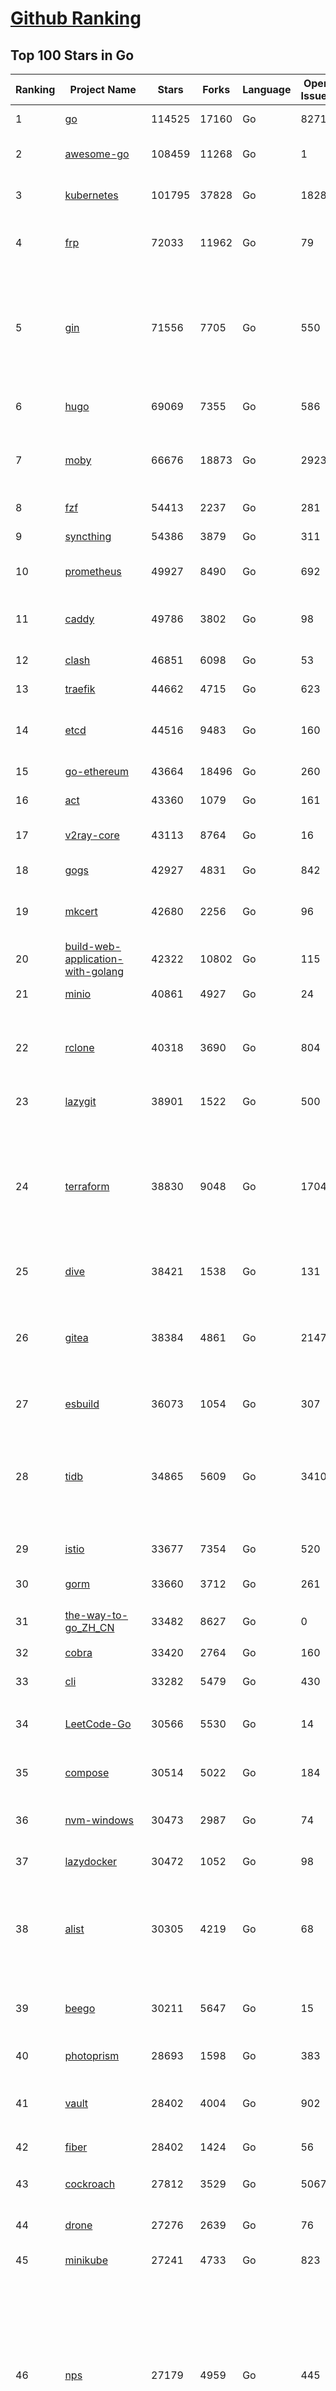 [Github Ranking](../README.md)
==========

## Top 100 Stars in Go

| Ranking | Project Name | Stars | Forks | Language | Open Issues | Description | Last Commit |
| ------- | ------------ | ----- | ----- | -------- | ----------- | ----------- | ----------- |
| 1 | [go](https://github.com/golang/go) | 114525 | 17160 | Go | 8271 | The Go programming language | 2023-09-21T02:36:50Z |
| 2 | [awesome-go](https://github.com/avelino/awesome-go) | 108459 | 11268 | Go | 1 | A curated list of awesome Go frameworks, libraries and software | 2023-09-20T08:50:09Z |
| 3 | [kubernetes](https://github.com/kubernetes/kubernetes) | 101795 | 37828 | Go | 1828 | Production-Grade Container Scheduling and Management | 2023-09-21T02:59:42Z |
| 4 | [frp](https://github.com/fatedier/frp) | 72033 | 11962 | Go | 79 | A fast reverse proxy to help you expose a local server behind a NAT or firewall to the internet. | 2023-09-20T07:18:50Z |
| 5 | [gin](https://github.com/gin-gonic/gin) | 71556 | 7705 | Go | 550 | Gin is a HTTP web framework written in Go (Golang). It features a Martini-like API with much better performance -- up to 40 times faster. If you need smashing performance, get yourself some Gin. | 2023-09-19T15:40:47Z |
| 6 | [hugo](https://github.com/gohugoio/hugo) | 69069 | 7355 | Go | 586 | The world’s fastest framework for building websites. | 2023-09-21T02:18:45Z |
| 7 | [moby](https://github.com/moby/moby) | 66676 | 18873 | Go | 2923 | Moby Project - a collaborative project for the container ecosystem to assemble container-based systems | 2023-09-20T21:55:33Z |
| 8 | [fzf](https://github.com/junegunn/fzf) | 54413 | 2237 | Go | 281 | :cherry_blossom: A command-line fuzzy finder | 2023-09-21T00:32:56Z |
| 9 | [syncthing](https://github.com/syncthing/syncthing) | 54386 | 3879 | Go | 311 | Open Source Continuous File Synchronization | 2023-09-21T01:22:36Z |
| 10 | [prometheus](https://github.com/prometheus/prometheus) | 49927 | 8490 | Go | 692 | The Prometheus monitoring system and time series database. | 2023-09-20T22:10:51Z |
| 11 | [caddy](https://github.com/caddyserver/caddy) | 49786 | 3802 | Go | 98 | Fast and extensible multi-platform HTTP/1-2-3 web server with automatic HTTPS | 2023-09-20T19:53:51Z |
| 12 | [clash](https://github.com/Dreamacro/clash) | 46851 | 6098 | Go | 53 | A rule-based tunnel in Go. | 2023-09-17T14:25:09Z |
| 13 | [traefik](https://github.com/traefik/traefik) | 44662 | 4715 | Go | 623 | The Cloud Native Application Proxy | 2023-09-18T20:08:05Z |
| 14 | [etcd](https://github.com/etcd-io/etcd) | 44516 | 9483 | Go | 160 | Distributed reliable key-value store for the most critical data of a distributed system | 2023-09-20T22:30:50Z |
| 15 | [go-ethereum](https://github.com/ethereum/go-ethereum) | 43664 | 18496 | Go | 260 | Official Go implementation of the Ethereum protocol | 2023-09-20T16:33:27Z |
| 16 | [act](https://github.com/nektos/act) | 43360 | 1079 | Go | 161 | Run your GitHub Actions locally 🚀 | 2023-09-18T03:47:28Z |
| 17 | [v2ray-core](https://github.com/v2ray/v2ray-core) | 43113 | 8764 | Go | 16 | A platform for building proxies to bypass network restrictions. | 2023-09-15T03:58:25Z |
| 18 | [gogs](https://github.com/gogs/gogs) | 42927 | 4831 | Go | 842 | Gogs is a painless self-hosted Git service | 2023-09-18T15:42:18Z |
| 19 | [mkcert](https://github.com/FiloSottile/mkcert) | 42680 | 2256 | Go | 96 | A simple zero-config tool to make locally trusted development certificates with any names you'd like. | 2023-08-29T08:51:00Z |
| 20 | [build-web-application-with-golang](https://github.com/astaxie/build-web-application-with-golang) | 42322 | 10802 | Go | 115 | A golang ebook intro how to build a web with golang | 2023-09-01T02:56:13Z |
| 21 | [minio](https://github.com/minio/minio) | 40861 | 4927 | Go | 24 | High Performance Object Storage for AI | 2023-09-21T00:42:19Z |
| 22 | [rclone](https://github.com/rclone/rclone) | 40318 | 3690 | Go | 804 | "rsync for cloud storage" - Google Drive, S3, Dropbox, Backblaze B2, One Drive, Swift, Hubic, Wasabi, Google Cloud Storage, Yandex Files | 2023-09-20T21:01:19Z |
| 23 | [lazygit](https://github.com/jesseduffield/lazygit) | 38901 | 1522 | Go | 500 | simple terminal UI for git commands | 2023-09-20T13:02:59Z |
| 24 | [terraform](https://github.com/hashicorp/terraform) | 38830 | 9048 | Go | 1704 | Terraform enables you to safely and predictably create, change, and improve infrastructure. It is a source-available tool that codifies APIs into declarative configuration files that can be shared amongst team members, treated as code, edited, reviewed, and versioned. | 2023-09-20T15:25:59Z |
| 25 | [dive](https://github.com/wagoodman/dive) | 38421 | 1538 | Go | 131 | A tool for exploring each layer in a docker image | 2023-09-15T14:20:18Z |
| 26 | [gitea](https://github.com/go-gitea/gitea) | 38384 | 4861 | Go | 2147 | Git with a cup of tea! Painless self-hosted all-in-one software development service, including Git hosting, code review, team collaboration, package registry and CI/CD | 2023-09-21T02:09:47Z |
| 27 | [esbuild](https://github.com/evanw/esbuild) | 36073 | 1054 | Go | 307 | An extremely fast bundler for the web | 2023-09-20T01:27:29Z |
| 28 | [tidb](https://github.com/pingcap/tidb) | 34865 | 5609 | Go | 3410 | TiDB is an open-source, cloud-native, distributed, MySQL-Compatible database for elastic scale and real-time analytics. Try AI-powered Chat2Query free at : https://tidbcloud.com/free-trial | 2023-09-21T03:01:45Z |
| 29 | [istio](https://github.com/istio/istio) | 33677 | 7354 | Go | 520 | Connect, secure, control, and observe services. | 2023-09-21T03:01:02Z |
| 30 | [gorm](https://github.com/go-gorm/gorm) | 33660 | 3712 | Go | 261 | The fantastic ORM library for Golang, aims to be developer friendly | 2023-09-19T14:23:58Z |
| 31 | [the-way-to-go_ZH_CN](https://github.com/unknwon/the-way-to-go_ZH_CN) | 33482 | 8627 | Go | 0 | 《The Way to Go》中文译本，中文正式名《Go 入门指南》 | 2023-08-12T01:54:36Z |
| 32 | [cobra](https://github.com/spf13/cobra) | 33420 | 2764 | Go | 160 | A Commander for modern Go CLI interactions | 2023-09-20T17:58:31Z |
| 33 | [cli](https://github.com/cli/cli) | 33282 | 5479 | Go | 430 | GitHub’s official command line tool | 2023-09-20T22:59:31Z |
| 34 | [LeetCode-Go](https://github.com/halfrost/LeetCode-Go) | 30566 | 5530 | Go | 14 | ✅ Solutions to LeetCode by Go, 100% test coverage, runtime beats 100% / LeetCode 题解 | 2023-08-01T14:41:22Z |
| 35 | [compose](https://github.com/docker/compose) | 30514 | 5022 | Go | 184 | Define and run multi-container applications with Docker | 2023-09-20T19:43:51Z |
| 36 | [nvm-windows](https://github.com/coreybutler/nvm-windows) | 30473 | 2987 | Go | 74 | A node.js version management utility for Windows. Ironically written in Go. | 2023-09-20T17:43:51Z |
| 37 | [lazydocker](https://github.com/jesseduffield/lazydocker) | 30472 | 1052 | Go | 98 | The lazier way to manage everything docker | 2023-09-20T20:14:08Z |
| 38 | [alist](https://github.com/alist-org/alist) | 30305 | 4219 | Go | 68 | 🗂️A file list/WebDAV program that supports multiple storages, powered by Gin and Solidjs. / 一个支持多存储的文件列表/WebDAV程序，使用 Gin 和 Solidjs。 | 2023-09-20T22:17:46Z |
| 39 | [beego](https://github.com/beego/beego) | 30211 | 5647 | Go | 15 | beego is an open-source, high-performance web framework for the Go programming language. | 2023-09-21T03:01:27Z |
| 40 | [photoprism](https://github.com/photoprism/photoprism) | 28693 | 1598 | Go | 383 | AI-Powered Photos App for the Decentralized Web 🌈💎✨ | 2023-09-21T01:14:16Z |
| 41 | [vault](https://github.com/hashicorp/vault) | 28402 | 4004 | Go | 902 | A tool for secrets management, encryption as a service, and privileged access management | 2023-09-21T01:28:13Z |
| 42 | [fiber](https://github.com/gofiber/fiber) | 28402 | 1424 | Go | 56 | ⚡️ Express inspired web framework written in Go | 2023-09-20T07:14:58Z |
| 43 | [cockroach](https://github.com/cockroachdb/cockroach) | 27812 | 3529 | Go | 5067 | CockroachDB - the open source, cloud-native distributed SQL database. | 2023-09-21T02:51:57Z |
| 44 | [drone](https://github.com/harness/drone) | 27276 | 2639 | Go | 76 | Drone is a Container-Native, Continuous Delivery Platform | 2023-09-01T05:23:41Z |
| 45 | [minikube](https://github.com/kubernetes/minikube) | 27241 | 4733 | Go | 823 | Run Kubernetes locally | 2023-09-20T23:27:48Z |
| 46 | [nps](https://github.com/ehang-io/nps) | 27179 | 4959 | Go | 445 | 一款轻量级、高性能、功能强大的内网穿透代理服务器。支持tcp、udp、socks5、http等几乎所有流量转发，可用来访问内网网站、本地支付接口调试、ssh访问、远程桌面，内网dns解析、内网socks5代理等等……，并带有功能强大的web管理端。a lightweight, high-performance, powerful intranet penetration proxy server, with a powerful web management terminal. | 2023-07-17T03:53:54Z |
| 47 | [consul](https://github.com/hashicorp/consul) | 26912 | 4383 | Go | 1092 | Consul is a distributed, highly available, and data center aware solution to connect and configure applications across dynamic, distributed infrastructure. | 2023-09-21T02:26:11Z |
| 48 | [echo](https://github.com/labstack/echo) | 26630 | 2204 | Go | 50 | High performance, minimalist Go web framework | 2023-09-20T17:22:43Z |
| 49 | [portainer](https://github.com/portainer/portainer) | 26602 | 2246 | Go | 335 | Making Docker and Kubernetes management easy. | 2023-09-21T02:55:10Z |
| 50 | [influxdb](https://github.com/influxdata/influxdb) | 26103 | 3426 | Go | 1755 | Scalable datastore for metrics, events, and real-time analytics | 2023-09-20T20:50:22Z |
| 51 | [kit](https://github.com/go-kit/kit) | 25442 | 2453 | Go | 34 | A standard library for microservices. | 2023-09-14T08:38:47Z |
| 52 | [helm](https://github.com/helm/helm) | 24943 | 6861 | Go | 262 | The Kubernetes Package Manager | 2023-09-19T21:40:15Z |
| 53 | [k3s](https://github.com/k3s-io/k3s) | 24489 | 2119 | Go | 99 | Lightweight Kubernetes | 2023-09-21T01:03:55Z |
| 54 | [iris](https://github.com/kataras/iris) | 24351 | 2487 | Go | 93 | The fastest HTTP/2 Go Web Framework. New, modern and easy to learn. Fast development with Code you control. Unbeatable cost-performance ratio :rocket: | 2023-09-19T04:49:42Z |
| 55 | [viper](https://github.com/spf13/viper) | 24042 | 1973 | Go | 374 | Go configuration with fangs | 2023-09-19T17:58:33Z |
| 56 | [v2ray-core](https://github.com/v2fly/v2ray-core) | 23870 | 3781 | Go | 42 | A platform for building proxies to bypass network restrictions. | 2023-09-17T00:36:19Z |
| 57 | [nsq](https://github.com/nsqio/nsq) | 23777 | 2888 | Go | 50 | A realtime distributed messaging platform | 2023-07-16T20:11:26Z |
| 58 | [croc](https://github.com/schollz/croc) | 23602 | 1002 | Go | 115 | Easily and securely send things from one computer to another :crocodile: :package: | 2023-09-20T12:31:19Z |
| 59 | [faas](https://github.com/openfaas/faas) | 23495 | 1872 | Go | 29 | OpenFaaS - Serverless Functions Made Simple | 2023-09-14T09:09:23Z |
| 60 | [logrus](https://github.com/sirupsen/logrus) | 23243 | 2281 | Go | 3 | Structured, pluggable logging for Go. | 2023-09-15T17:57:35Z |
| 61 | [ngrok](https://github.com/inconshreveable/ngrok) | 23223 | 4324 | Go | 229 | Introspected tunnels to localhost | 2023-07-09T00:44:48Z |
| 62 | [milvus](https://github.com/milvus-io/milvus) | 22989 | 2517 | Go | 523 | A cloud-native vector database, storage for next generation AI applications | 2023-09-21T03:01:03Z |
| 63 | [docker_practice](https://github.com/yeasy/docker_practice) | 22919 | 5593 | Go | 4 | Learn and understand Docker&Container technologies, with real DevOps practice! | 2023-08-18T04:55:29Z |
| 64 | [micro](https://github.com/zyedidia/micro) | 22706 | 1150 | Go | 701 | A modern and intuitive terminal-based text editor | 2023-09-16T20:00:40Z |
| 65 | [hub](https://github.com/mislav/hub) | 22527 | 2409 | Go | 238 | A command-line tool that makes git easier to use with GitHub. | 2023-07-25T10:30:58Z |
| 66 | [dapr](https://github.com/dapr/dapr) | 22303 | 1739 | Go | 355 | Dapr is a portable, event-driven, runtime for building distributed applications across cloud and edge. | 2023-09-21T02:40:29Z |
| 67 | [k9s](https://github.com/derailed/k9s) | 22253 | 1433 | Go | 432 | 🐶 Kubernetes CLI To Manage Your Clusters In Style! | 2023-09-18T23:34:26Z |
| 68 | [lux](https://github.com/iawia002/lux) | 22078 | 2570 | Go | 451 | 👾 Fast and simple video download library and CLI tool written in Go | 2023-09-13T08:58:09Z |
| 69 | [vegeta](https://github.com/tsenart/vegeta) | 21884 | 1334 | Go | 53 | HTTP load testing tool and library. It's over 9000! | 2023-09-18T16:55:06Z |
| 70 | [rancher](https://github.com/rancher/rancher) | 21559 | 2881 | Go | 2549 | Complete container management platform | 2023-09-21T00:19:41Z |
| 71 | [k6](https://github.com/grafana/k6) | 21536 | 1129 | Go | 436 | A modern load testing tool, using Go and JavaScript - https://k6.io | 2023-09-20T15:42:56Z |
| 72 | [kratos](https://github.com/go-kratos/kratos) | 21371 | 3905 | Go | 96 | Your ultimate Go microservices framework for the cloud-native era. | 2023-09-18T19:09:43Z |
| 73 | [fyne](https://github.com/fyne-io/fyne) | 21364 | 1226 | Go | 553 | Cross platform GUI toolkit in Go inspired by Material Design | 2023-09-20T22:19:20Z |
| 74 | [restic](https://github.com/restic/restic) | 21209 | 1355 | Go | 394 | Fast, secure, efficient backup program | 2023-09-19T15:12:49Z |
| 75 | [delve](https://github.com/go-delve/delve) | 21047 | 2106 | Go | 93 | Delve is a debugger for the Go programming language. | 2023-09-20T15:30:38Z |
| 76 | [filebrowser](https://github.com/filebrowser/filebrowser) | 20926 | 2494 | Go | 60 | 📂 Web File Browser | 2023-09-17T23:41:49Z |
| 77 | [harbor](https://github.com/goharbor/harbor) | 20853 | 4445 | Go | 565 | An open source trusted cloud native registry project that stores, signs, and scans content. | 2023-09-21T02:57:40Z |
| 78 | [go-micro](https://github.com/go-micro/go-micro) | 20836 | 2332 | Go | 79 | A Go microservices framework | 2023-08-07T08:46:20Z |
| 79 | [colly](https://github.com/gocolly/colly) | 20765 | 1645 | Go | 142 | Elegant Scraper and Crawler Framework for Golang | 2023-09-18T09:01:43Z |
| 80 | [cli](https://github.com/urfave/cli) | 20717 | 1697 | Go | 39 | A simple, fast, and fun package for building command line apps in Go | 2023-09-16T04:12:45Z |
| 81 | [testify](https://github.com/stretchr/testify) | 20613 | 1497 | Go | 259 | A toolkit with common assertions and mocks that plays nicely with the standard library | 2023-09-20T21:51:30Z |
| 82 | [learn-go-with-tests](https://github.com/quii/learn-go-with-tests) | 20162 | 2661 | Go | 38 | Learn Go with test-driven development | 2023-09-19T19:31:29Z |
| 83 | [fasthttp](https://github.com/valyala/fasthttp) | 20145 | 1675 | Go | 70 | Fast HTTP package for Go. Tuned for high performance. Zero memory allocations in hot paths. Up to 10x faster than net/http | 2023-09-18T18:13:37Z |
| 84 | [loki](https://github.com/grafana/loki) | 20123 | 2956 | Go | 1040 | Like Prometheus, but for logs. | 2023-09-20T23:30:15Z |
| 85 | [websocket](https://github.com/gorilla/websocket) | 19841 | 3398 | Go | 30 | Package gorilla/websocket is a fast, well-tested and widely used WebSocket implementation for Go. | 2023-09-12T15:18:48Z |
| 86 | [bubbletea](https://github.com/charmbracelet/bubbletea) | 19755 | 620 | Go | 48 | A powerful little TUI framework 🏗 | 2023-09-14T22:00:58Z |
| 87 | [zap](https://github.com/uber-go/zap) | 19724 | 1404 | Go | 98 | Blazing fast, structured, leveled logging in Go. | 2023-09-18T12:59:24Z |
| 88 | [dgraph](https://github.com/dgraph-io/dgraph) | 19609 | 1486 | Go | 208 | The high-performance database for modern applications | 2023-09-20T06:57:11Z |
| 89 | [mux](https://github.com/gorilla/mux) | 19193 | 1803 | Go | 10 | Package gorilla/mux is a powerful HTTP router and URL matcher for building Go web servers with 🦍 | 2023-09-03T20:05:09Z |
| 90 | [podman](https://github.com/containers/podman) | 19099 | 2058 | Go | 445 | Podman: A tool for managing OCI containers and pods. | 2023-09-21T02:58:00Z |
| 91 | [grpc-go](https://github.com/grpc/grpc-go) | 18867 | 4114 | Go | 121 | The Go language implementation of gRPC. HTTP/2 based RPC | 2023-09-20T14:31:35Z |
| 92 | [memos](https://github.com/usememos/memos) | 18701 | 1342 | Go | 166 | A privacy-first, lightweight note-taking service. Easily capture and share your great thoughts. | 2023-09-20T13:24:57Z |
| 93 | [trivy](https://github.com/aquasecurity/trivy) | 18669 | 1872 | Go | 154 | Find vulnerabilities, misconfigurations, secrets, SBOM in containers, Kubernetes, code repositories, clouds and more | 2023-09-21T02:55:19Z |
| 94 | [AdGuardHome](https://github.com/AdguardTeam/AdGuardHome) | 18579 | 1531 | Go | 881 | Network-wide ads & trackers blocking DNS server | 2023-09-20T15:58:49Z |
| 95 | [jaeger](https://github.com/jaegertracing/jaeger) | 18294 | 2245 | Go | 329 | CNCF Jaeger, a Distributed Tracing Platform | 2023-09-18T17:11:13Z |
| 96 | [seaweedfs](https://github.com/seaweedfs/seaweedfs) | 18284 | 2033 | Go | 218 | SeaweedFS is a fast distributed storage system for blobs, objects, files, and data lake, for billions of files! Blob store has O(1) disk seek, cloud tiering. Filer supports Cloud Drive, cross-DC active-active replication, Kubernetes, POSIX FUSE mount, S3 API, S3 Gateway, Hadoop, WebDAV, encryption, Erasure Coding. | 2023-09-20T08:59:42Z |
| 97 | [gotty](https://github.com/yudai/gotty) | 18036 | 1375 | Go | 104 | Share your terminal as a web application | 2023-03-24T15:55:33Z |
| 98 | [go-redis](https://github.com/redis/go-redis) | 18032 | 2164 | Go | 195 | Redis Go client | 2023-09-20T15:02:33Z |
| 99 | [goreplay](https://github.com/buger/goreplay) | 17814 | 1819 | Go | 271 | GoReplay is an open-source tool for capturing and replaying live HTTP traffic into a test environment in order to continuously test your system with real data. It can be used to increase confidence in code deployments, configuration changes and infrastructure changes. | 2023-09-19T10:35:09Z |
| 100 | [learngo](https://github.com/inancgumus/learngo) | 17658 | 2405 | Go | 5 | ❤️ 1000+ Hand-Crafted Go Examples, Exercises, and Quizzes. 🚀 Learn Go by fixing 1000+ tiny programs. | 2023-06-09T11:03:13Z |

